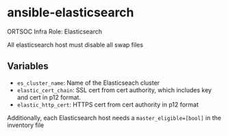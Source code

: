 # ansible-elasticsearch
ORTSOC Infra Role: Elasticsearch

All elasticsearch host must disable all swap files

## Variables

* `es_cluster_name`: Name of the Elasticseach cluster
* `elastic_cert_chain`: SSL cert from cert authority, which includes key and cert in p12 format.
* `elastic_http_cert`: HTTPS cert from cert authority in p12 format

Additionally, each Elasticsearch host needs a `master_eligible=[bool]` in the inventory file
